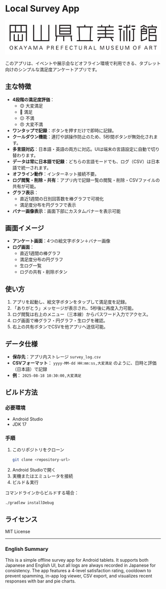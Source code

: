# Local Survey App

![Local Survey Banner](opma_banner.png)

このアプリは、イベントや展示会などオフライン環境で利用できる、タブレット向けのシンプルな満足度アンケートアプリです。

## 主な特徴

- **4段階の満足度評価**：
    - 😊 大変満足
    - 🙂 満足
    - 😐 不満
    - 😠 大変不満
- **ワンタップで記録**：ボタンを押すだけで即時に記録。
- **クールダウン機能**：連打や誤操作防止のため、5秒間ボタンが無効化されます。
- **多言語対応**：日本語・英語の両方に対応。UIは端末の言語設定に自動で切り替わります。
- **データは常に日本語で記録**：どちらの言語モードでも、ログ（CSV）は日本語で統一されます。
- **オフライン動作**：インターネット接続不要。
- **ログ閲覧・削除・共有**：アプリ内で記録一覧の閲覧・削除・CSVファイルの共有が可能。
- **グラフ表示**：
    - 直近1週間の日別回答数を棒グラフで可視化
    - 満足度分布を円グラフで表示
- **バナー画像表示**：画面下部にカスタムバナーを表示可能

## 画面イメージ

- **アンケート画面**：4つの絵文字ボタン＋バナー画像
- **ログ画面**：
    - 直近1週間の棒グラフ
    - 満足度分布の円グラフ
    - 生ログ一覧
    - ログの共有・削除ボタン

## 使い方

1. アプリを起動し、絵文字ボタンをタップして満足度を記録。
2. 「ありがとう」メッセージが表示され、5秒後に再度入力可能。
3. ログ閲覧は右上のメニュー（三本線）からパスワード入力でアクセス。
4. ログ画面で棒グラフ・円グラフ・生ログを確認。
5. 右上の共有ボタンでCSVを他アプリへ送信可能。

## データ仕様

- **保存先**：アプリ内ストレージ `survey_log.csv`
- **CSVフォーマット**：
  `yyyy-MM-dd HH:mm:ss,大変満足` のように、日時と評価（日本語）で記録
- **例**：
  `2025-08-18 10:30:00,大変満足`

## ビルド方法

### 必要環境
- Android Studio
- JDK 17

### 手順
1. このリポジトリをクローン
    ```bash
    git clone <repository-url>
    ```
2. Android Studioで開く
3. 実機またはエミュレータを接続
4. ビルド＆実行

コマンドラインからビルドする場合：
```bash
./gradlew installDebug
```

## ライセンス

MIT License

---

### English Summary

This is a simple offline survey app for Android tablets. It supports both Japanese and English UI, but all logs are always recorded in Japanese for consistency. The app features a 4-level satisfaction rating, cooldown to prevent spamming, in-app log viewer, CSV export, and visualizes recent responses with bar and pie charts.